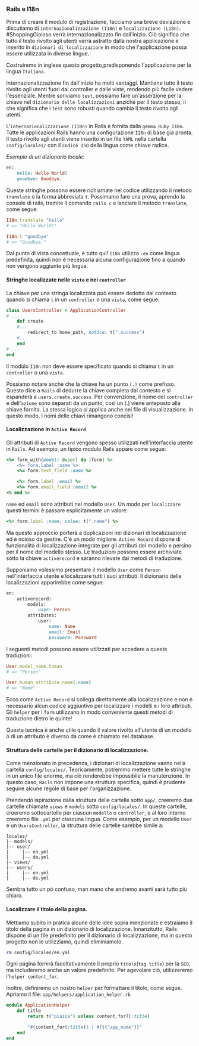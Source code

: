 ### Rails e I18n

Prima di creare il modulo di registrazione, facciamo una breve deviazione e discutiamo di `internazionalizzazione (I18n)` e `localizzazione (L18n)`. 
#ShoppingGioioso verrà internazionalizzato fin dall'inizio. Ciò significa che tutto il testo rivolto agli utenti verrà astratto dalla nostra applicazione e inserito in `dizionari di localizzazione` in modo che l'applicazione possa essere utilizzata in diverse lingue.

Costruiremo in inglese questo progetto,predisponendo l'applicazione per la lingua `Ìtaliana`.

Internazionalizzazione fin dall'inizio ha molti vantaggi. Mantiene tutto il testo rivolto agli utenti fuori dai controller e dalle viste, rendendo più facile vedere l'essenziale. Mentre scriviamo `test`, possiamo fare un'asserzione per la chiave nel `dizionario delle localizzazioni` anziché per il testo stesso, il che significa che i `test` sono robusti quando cambia il testo rivolto agli utenti. 

L'`internazionalizzazione (I18n)` in Rails è fornita dalla `gemma Ruby I18n`. Tutte le applicazioni Rails hanno una configurazione `I18n` di base già pronta. Il testo rivolto agli utenti viene inserito in  un file `YAML` nella cartella `config/locales/` con il `codice ISO` della lingua come chiave radice.

*Esempio di un dizionario locale:*

```ruby
en:
    hello: Hello World!
    goodbye: Goodbye.
```

Queste stringhe possono essere richiamate nel codice utilizzando il metodo `translate` o la forma abbreviata `t`. Possimamo fare una prova, aprendo la console di rails, tramite il comando `rails c` e lanciare il metodo `translate`, come segue: 

```ruby
I18n.translate "hello"
# => "Hello World!"

I18n.t "goodbye"
# => "Goodbye."

```
Dal punto di vista concettuale, è tutto qui! `I18n` utilizza `:en` come lingua predefinita, quindi non è necessaria alcuna configurazione fino a quando non vengono aggiunte più lingue.

#### Stringhe localizzate nelle `viste` e nei `controller`

La chiave per una stringa localizzata può essere dedotta dal contesto quando si chiama `t` in un `controller` o una `vista`, come segue:

```ruby
class UsersController < ApplicationController
# ...
    def create
    #...
        redirect_to home_path, notice: t(".success")
    #...
    end
# ...
end  
```

Il modulo `I18n` non deve essere specificato quando si chiama `t` in un `controller` o una `vista`.

Possiamo notare anche che la chiave ha un punto `(.)` come prefisso. Questo dice a `Rails` di dedurre la chiave completa dal contesto e si espanderà a `users.create.success`. Per convenzione, il nome del `controller` e dell'`azione` sono separati da un punto, così un (.)  viene anteposto alla chiave fornita.
La stessa logica si applica anche nei file di visualizzazione. In questo modo, i nomi delle chiavi rimangono concisi!

#### Localizzazione in `Active Record`

Gli attributi di `Active Record` vengono spesso utilizzati nell'interfaccia utente in `Rails`. Ad esempio, un tipico modulo Rails appare come segue:

```ruby
<%= form_with(model: @user) do |form| %>
    <%= form.label :name %>
    <%= form.text_field :name %>

    <%= form.label :email %>
    <%= form.email_field :email %>
<% end %>
```

`name` ed `email` sono attributi nel modello `User`. Un modo per `localizzare` questi termini è passare esplicitamente un valore:

```ruby
<%= form.label :name, value: t(".name") %>
```

Ma questo approccio porterà a duplicazioni nei dizionari di localizzazione ed è noioso da gestire. C'è un modo migliore. `Active Record` dispone di funzionalità di localizzazione integrate per gli attributi del modello e persino per il nome del modello stesso. Le traduzioni possono essere archiviate sotto la chiave `activerecord` e saranno rilevate dai metodi di traduzione.

Supponiamo volessimo presentare il modello `User` come `Person` nell'interfaccia utente e localizzare tutti i suoi attributi. Il dizionario delle localizzazioni apparirebbe come segue:

```ruby
en:
    activerecord:
        models:
            user: Person
        attributes:
            user:
                name: Name
                email: Email
                password: Password

```
I seguenti metodi possono essere utilizzati per accedere a queste traduzioni:

```ruby
User.model_name.human
# => "Person"

User.human_attribute_name(:name)
# => "Name"

```

Ecco come `Active Record` si collega direttamente alla localizzazione e non è necessario alcun codice aggiuntivo per localizzare i modelli e i loro attributi. Gli `helper` per i `form` utilizzano in modo conveniente questi metodi di traduzione dietro le quinte!

Questa tecnica è anche utile quando il valore rivolto all'utente di un modello o di un attributo è diverso da come è chiamato nel database.

#### Struttura delle cartelle per il dizionario di localizzazione.

Come menzionato in precedenza, i dizionari di localizzazione vanno nella cartella `config/locales/`. Teoricamente, potremmo mettere tutte le stringhe in un unico file enorme, ma ciò renderebbe impossibile la manutenzione. In questo caso, `Rails` non impone una struttura specifica, quindi è prudente seguire alcune regole di base per l'organizzazione.


Prendendo ispirazione dalla struttura delle cartelle sotto `app/`, creeremo due cartelle chiamate `views` e `models` sotto `config/locales/`. In queste cartelle, creeremo sottocartelle per ciascun `modello` o `controller`, e al loro interno creeremo file `.yml` per ciascuna lingua. Come esempio, per un modello `User` e un `UsersController`, la struttura delle cartelle sarebbe simile a:

```
locales/
|- models/
|-- user/
|     |-- en.yml
|     |-- de.yml
|- views/
|-- users/
|     |-- en.yml
|     |-- de.yml
```

Sembra tutto un pò confuso, man mano che andremo avanti sarà tutto più chiaro.


#### Localizzare il titolo della pagina.
Mettiamo subito in pratica alcune delle idee sopra menzionate e estraiamo il titolo della pagina in un dizionario di localizzazione. Innanzitutto, Rails dispone di un file predefinito per il dizionario di localizzazione, ma in questo progetto non lo utilizziamo, quindi eliminiamolo.

```sh
rm config/locales/en.yml
```

Ogni pagina fornirà facoltativamente il proprio `titolo`(`tag title`) per la `SEO`, ma includeremo anche un valore predefinito. Per agevolare ciò, utilizzeremo l'`helper content_for`.

Inoltre, definiremo un nostro `helper` per formattare il titolo, come segue.
Apriamo il file:
`app/helpers/application_helper.rb`

```ruby
module ApplicationHelper
    def title
        return t("piazza") unless content_for?(:title)

        "#{content_for(:title)} | #{t("app_name")}"
    end
end
```
